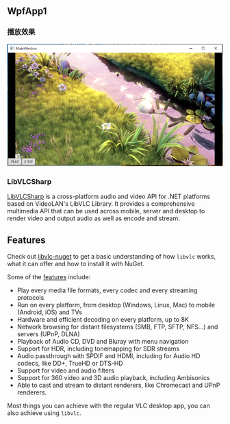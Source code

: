 ## WpfApp1

### 播放效果

![](./Assets/200105.png)

### LibVLCSharp

[LibVLCSharp](https://code.videolan.org/videolan/LibVLCSharp/) is a cross-platform audio and video API for .NET
platforms based on VideoLAN's LibVLC Library. It provides a comprehensive multimedia API that can be used across mobile,
server and desktop to render video and output audio as well as encode and stream.

## Features

Check out [libvlc-nuget](https://code.videolan.org/videolan/libvlc-nuget) to get a basic understanding of how `libvlc`
works, what it can offer and how to install it with NuGet.

Some of the [features](https://www.videolan.org/vlc/features.html) include:

- Play every media file formats, every codec and every streaming protocols
- Run on every platform, from desktop (Windows, Linux, Mac) to mobile (Android, iOS) and TVs
- Hardware and efficient decoding on every platform, up to 8K
- Network browsing for distant filesystems (SMB, FTP, SFTP, NFS...) and servers (UPnP, DLNA)
- Playback of Audio CD, DVD and Bluray with menu navigation
- Support for HDR, including tonemapping for SDR streams
- Audio passthrough with SPDIF and HDMI, including for Audio HD codecs, like DD+, TrueHD or DTS-HD
- Support for video and audio filters
- Support for 360 video and 3D audio playback, including Ambisonics
- Able to cast and stream to distant renderers, like Chromecast and UPnP renderers.

Most things you can achieve with the regular VLC desktop app, you can also achieve using `libvlc`.